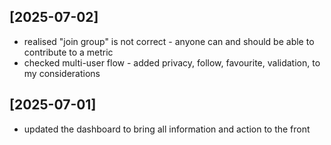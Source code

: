 
## [2025-07-02]

- realised "join group" is not correct - anyone can and should be able to contribute to a metric
- checked multi-user flow - added privacy, follow, favourite, validation, to my considerations

## [2025-07-01]

- updated the dashboard to bring all information and action to the front